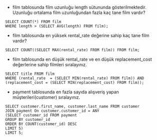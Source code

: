* film tablosunda film uzunluğu length sütununda gösterilmektedir. Uzunluğu ortalama film uzunluğundan fazla kaç tane film vardır?
```
SELECT COUNT(*) FROM film
WHERE length > (SELECT AVG(length) FROM film);
```
* film tablosunda en yüksek rental_rate değerine sahip kaç tane film vardır?
```
SELECT COUNT((SELECT MAX(rental_rate) FROM film)) FROM film;
```
* film tablosunda en düşük rental_rate ve en düşük replacement_cost değerlerine sahip filmleri sıralayınız.
```
SELECT title FROM film
WHERE (rental_rate  = (SELECT MIN(rental_rate) FROM film)) AND (replacement_cost = (SELECT MIN(replacement_cost) FROM film));
```
* payment tablosunda en fazla sayıda alışveriş yapan müşterileri(customer) sıralayınız.
```
SELECT customer.first_name, customer.last_name FROM customer
JOIN payment On customer.customer_id = ANY
(SELECT customer_id FROM payment
GROUP BY customer_id 
ORDER BY COUNT(customer_id) DESC
LIMIT 5)
LIMIT 5;
```
